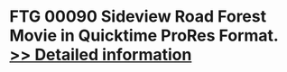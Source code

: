 # FTG 00090 Sideview Road Forest<br />Movie in Quicktime ProRes Format.<br />[>> Detailed information](https://secure.shareit.com/shareit/product.html?productid=300652142&affiliateid=200057808)